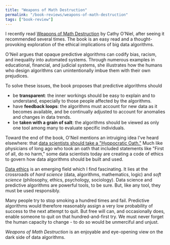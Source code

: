 ```yaml
---
title: "Weapons of Math Destruction"
permalink: "/book-reviews/weapons-of-math-destruction"
tags: ["book-review"]
---
```


I recently read [Weapons of Math Destruction](https://amzn.to/2CUTrcb) by Cathy O'Niel, after seeing it recommended several times. The book is an easy read and a thought-provoking exploration of the ethical implications of big data algorithms.

O'Neil argues that opaque predictive algorithms can codify bias, racism, and inequality into automated systems. Through numerous examples in educational, financial, and judicial systems, she illustrates how the humans who design algorithms can unintentionally imbue them with their own prejudices.

To solve these issues, the book proposes that predictive algorithms should
* be **transparent**: the inner workings should be easy to explain and to understand, especially to those people affected by the algorithms.
* have **feedback loops**: the algorithms must account for new data as it becomes available, and be continually adjusted to account for anomalies and changes in data trends.
* be **taken with a grain of salt**: the algorithms should be viewed as only one tool among many to evaluate specific individuals.

Toward the end of the book, O'Neil mentions an intruiging idea I've heard elsewhere: that [data scientists should take a "Hyppocratic Oath."](https://www.wired.com/story/should-data-scientists-adhere-to-a-hippocratic-oath/) Much like physicians of long ago who took an oath that included statements like "First of all, do no harm," some data scientists today are creating a code of ethics to govern how data algorithms should be built and used.

[Data ethics](https://en.wikipedia.org/wiki/Big_data_ethics) is an emerging field which I find fascinating. It lies at the crossroads of *hard science* (data, algorithms, mathematics, logic) and *soft science* (philosophy, ethics, psychology, sociology). Data science and predictive algorithms are powerful tools, to be sure. But, like any tool, they must be used responsibly.

Many people try to stop smoking a hundred times and fail. Predictive algorithms would therefore reasonably assign a very low probability of success to the next attempt to quit. But free will can, and occasionally does, enable someone to quit on that hundred-and-first try. We must never forget the human capacity to change - to do so would be unmerciful and unjust.

*Weapons of Math Destruction* is an enjoyable and eye-opening view on the dark side of data algorithms.
